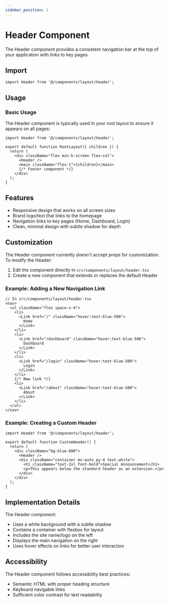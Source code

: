 ```yaml
---
sidebar_position: 1
---
```


# Header Component

The Header component provides a consistent navigation bar at the top of your application with links to key pages.

## Import

```tsx
import Header from '@/components/layout/header';
```

## Usage

### Basic Usage

The Header component is typically used in your root layout to ensure it appears on all pages:

```tsx
import Header from '@/components/layout/header';

export default function RootLayout({ children }) {
  return (
    <div className="flex min-h-screen flex-col">
      <Header />
      <main className="flex-1">{children}</main>
      {/* Footer component */}
    </div>
  );
}
```

## Features

- Responsive design that works on all screen sizes
- Brand logo/text that links to the homepage
- Navigation links to key pages (Home, Dashboard, Login)
- Clean, minimal design with subtle shadow for depth

## Customization

The Header component currently doesn't accept props for customization. To modify the Header:

1. Edit the component directly in `src/components/layout/header.tsx`
2. Create a new component that extends or replaces the default Header

### Example: Adding a New Navigation Link

```tsx
// In src/components/layout/header.tsx
<nav>
  <ul className="flex space-x-4">
    <li>
      <Link href="/" className="hover:text-blue-500">
        Home
      </Link>
    </li>
    <li>
      <Link href="/dashboard" className="hover:text-blue-500">
        Dashboard
      </Link>
    </li>
    <li>
      <Link href="/login" className="hover:text-blue-500">
        Login
      </Link>
    </li>
    {/* New link */}
    <li>
      <Link href="/about" className="hover:text-blue-500">
        About
      </Link>
    </li>
  </ul>
</nav>
```

### Example: Creating a Custom Header

```tsx
import Header from '@/components/layout/header';

export default function CustomHeader() {
  return (
    <div className="bg-blue-600">
      <Header />
      <div className="container mx-auto py-4 text-white">
        <h1 className="text-2xl font-bold">Special Announcement</h1>
        <p>This appears below the standard header as an extension.</p>
      </div>
    </div>
  );
}
```

## Implementation Details

The Header component:

- Uses a white background with a subtle shadow
- Contains a container with flexbox for layout
- Includes the site name/logo on the left
- Displays the main navigation on the right
- Uses hover effects on links for better user interaction

## Accessibility

The Header component follows accessibility best practices:

- Semantic HTML with proper heading structure
- Keyboard navigable links
- Sufficient color contrast for text readability 